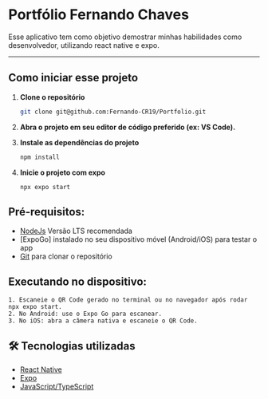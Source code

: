 # Portfólio Fernando Chaves

Esse aplicativo tem como objetivo demostrar minhas habilidades como desenvolvedor, utilizando react native e expo.

---

## Como iniciar esse projeto

1. **Clone o repositório**

   ```bash
   git clone git@github.com:Fernando-CR19/Portfolio.git

   ```

2. **Abra o projeto em seu editor de código preferido (ex: VS Code).**

3. **Instale as dependências do projeto**

   ```bash
   npm install

   ```

4. **Inicie o projeto com expo**

   ```bash
   npx expo start

   ```

## Pré-requisitos:

- [NodeJs](https://nodejs.org/pt) Versão LTS recomendada
- [ExpoGo] instalado no seu dispositivo móvel (Android/iOS) para testar o app
- [Git](https://git-scm.com/downloads) para clonar o repositório

## Executando no dispositivo:

    1. Escaneie o QR Code gerado no terminal ou no navegador após rodar npx expo start.
    2. No Android: use o Expo Go para escanear.
    3. No iOS: abra a câmera nativa e escaneie o QR Code.

## 🛠️ Tecnologias utilizadas

- [React Native](https://reactnative.dev/)
- [Expo](https://expo.dev/)
- [JavaScript/TypeScript](https://www.typescriptlang.org/)
